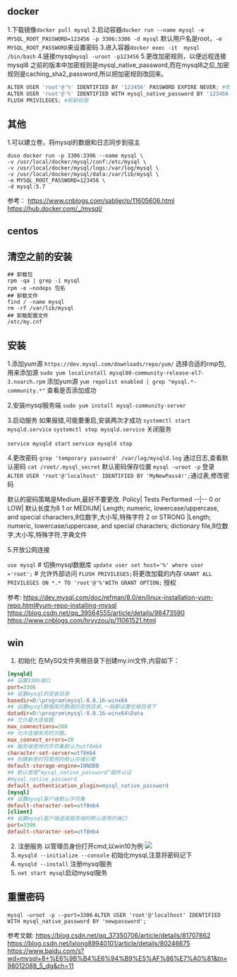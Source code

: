 ## docker

1.下载镜像`docker pull mysql`
2.启动容器`docker run --name mysql -e MYSQL_ROOT_PASSWORD=123456 -p 3306:3306 -d mysql`
默认用户名是root，`-e MYSQL_ROOT_PASSWORD`来设置密码
3.进入容器`docker exec -it  mysql /bin/bash`
4.链接mysql`mysql -uroot -p123456`
5.更改加密规则，以便远程连接
mysql8 之前的版本中加密规则是mysql_native_password,而在mysql8之后,加密规则是caching_sha2_password,所以把加密规则改回来。
```python
ALTER USER 'root'@'%' IDENTIFIED BY '123456' PASSWORD EXPIRE NEVER; #修改加密规则 ，'password'改成你的密码
ALTER USER 'root'@'%' IDENTIFIED WITH mysql_native_password BY '123456'; #更新一下用户的密码 ，'password'是你的密码
FLUSH PRIVILEGES; #刷新权限
```

## 其他
1.可以建立卷，将mysql的数据和日志同步到宿主
```shell
duso docker run -p 3306:3306 --name mysql \
-v /usr/local/docker/mysql/conf:/etc/mysql \
-v /usr/local/docker/mysql/logs:/var/log/mysql \
-v /usr/local/docker/mysql/data:/var/lib/mysql \
-e MYSQL_ROOT_PASSWORD=123456 \
-d mysql:5.7
```

参考：
https://www.cnblogs.com/sablier/p/11605606.html
https://hub.docker.com/_/mysql/


## centos
## 清空之前的安装
```
## 卸载包
rpm -qa | grep -i mysql
rpm -e –nodeps 包名
## 卸载文件
find / -name mysql
rm -rf /var/lib/mysql
## 卸载配置文件
/etc/my.cnf

```

## 安装

1.添加yum源
`https://dev.mysql.com/downloads/repo/yum/` 选择合适的rmp包,用来添加源
`sudo yum localinstall mysql80-community-release-el7-3.noarch.rpm` 添加yum源
`yum repolist enabled | grep "mysql.*-community.*"` 查看是否添加成功

2.安装mysql服务端
`sudo yum install mysql-community-server`

3.启动服务
如果报错,可能要重启,安装两次才成功
`systemctl start mysqld.service`
`systemctl stop mysqld.service` 关闭服务

`service mysqld start`
`service mysqld stop`

4.更改密码
`grep 'temporary password' /var/log/mysqld.log` 通过日志,查看默认密码
`cat /root/.mysql_secret` 默认密码保存位置
`mysql -uroot -p` 登录
`ALTER USER 'root'@'localhost' IDENTIFIED BY 'MyNewPass4!';`通过表,修改密码

默认的密码策略是Medium,最好不要更改.
Policy|	Tests Performed
--|--
0 or LOW|	默认长度为8
1 or MEDIUM|	Length; numeric, lowercase/uppercase, and special characters,8位数字,大小写,特殊字符
2 or STRONG	|Length; numeric, lowercase/uppercase, and special characters; dictionary file,8位数字,大小写,特殊字符,字典文件


5.开放公网连接


`use mysql` # 切换mysql数据库
`update user set host='%' where user ='root';` # 允许外部访问
`FLUSH PRIVILEGES;`将更改加载的内存
`GRANT ALL PRIVILEGES ON *.* TO 'root'@'%'WITH GRANT OPTION;` 授权



参考:
https://dev.mysql.com/doc/refman/8.0/en/linux-installation-yum-repo.html#yum-repo-installing-mysql
https://blog.csdn.net/qq_39564555/article/details/98473590
https://www.cnblogs.com/hrvyzou/p/11061521.html

## win
1. 初始化
在MySQ文件夹根目录下创建my.ini文件,内容如下：
```ini
[mysqld]
## 设置3306端口
port=3306
## 设置mysql的安装目录
basedir=D:\program\mysql-8.0.16-winx64
## 设置mysql数据库的数据的存放目录,一般都设置在根目录下
datadir=D:\program\mysql-8.0.16-winx64\Data
## 允许最大连接数
max_connections=200
## 允许连接失败的次数。
max_connect_errors=10
## 服务端使用的字符集默认为utf8mb4
character-set-server=utf8mb4
## 创建新表时将使用的默认存储引擎
default-storage-engine=INNODB
## 默认使用“mysql_native_password”插件认证
#mysql_native_password
default_authentication_plugin=mysql_native_password
[mysql]
## 设置mysql客户端默认字符集
default-character-set=utf8mb4
[client]
## 设置mysql客户端连接服务端时默认使用的端口
port=3306
default-character-set=utf8mb4
```

2. 注册服务
以管理员身份打开cmd,以win10为例
![](./sql_install/https://img-blog.csdnimg.cn/20190626094316781.png?x-oss-process=image/watermark,type_ZmFuZ3poZW5naGVpdGk,shadow_10,text_aHR0cHM6Ly9ibG9nLmNzZG4ubmV0L2NsYXJvamE=,size_16,color_FFFFFF,t_70)
1. `mysqld --initialize --console` 初始化mysql,注意将密码记下
2. `mysqld --install` 注册mysql服务
3. `net start mysql`启动mysql服务


## 重置密码
`mysql -uroot -p --port=3306`
`ALTER USER 'root'@'localhost' IDENTIFIED WITH mysql_native_password BY 'newpassword';`

参考文献:
https://blog.csdn.net/qq_37350706/article/details/81707862
https://blog.csdn.net/lxlong89940101/article/details/80246675
https://www.baidu.com/s?wd=mysql+8+%E6%9B%B4%E6%94%B9%E5%AF%86%E7%A0%81&tn=98012088_5_dg&ch=11